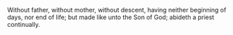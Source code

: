 Without father, without mother, without descent, having neither beginning of days, nor end of life; but made like unto the Son of God; abideth a priest continually.
